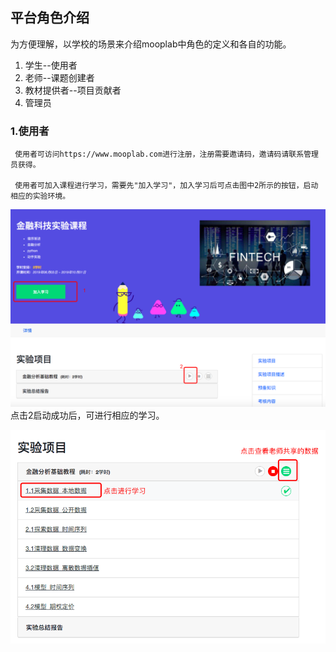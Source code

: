 ## 平台角色介绍

为方便理解，以学校的场景来介绍mooplab中角色的定义和各自的功能。

1. 学生--使用者
2. 老师--课题创建者
3. 教材提供者--项目贡献者
4. 管理员

### 1.使用者

```
 使用者可访问https://www.mooplab.com进行注册，注册需要邀请码，邀请码请联系管理员获得。

 使用者可加入课程进行学习，需要先"加入学习"，加入学习后可点击图中2所示的按钮，启动相应的实验环境。
```

![](/assets/join.png)  点击2启动成功后，可进行相应的学习。

![](/assets/study.png)

